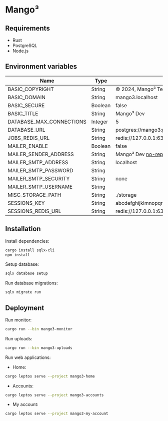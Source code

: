 # Mango³

## Requirements

- Rust
- PostgreSQL
- Node.js

## Environment variables

| Name                     | Type    | Default                                                          |
| ------------------------ | ------- | ---------------------------------------------------------------- |
| BASIC_COPYRIGHT          | String  | © 2024, Mango³ Team                                              |
| BASIC_DOMAIN             | String  | mango3.localhost                                                 |
| BASIC_SECURE             | Boolean | false                                                            |
| BASIC_TITLE              | String  | Mango³ Dev                                                       |
| DATABASE_MAX_CONNECTIONS | Integer | 5                                                                |
| DATABASE_URL             | String  | postgres://mango3:mango3@127.0.0.1:5432/mango3_dev               |
| JOBS_REDIS_URL           | String  | redis://127.0.0.1:6379/0                                         |
| MAILER_ENABLE            | Boolean | false                                                            |
| MAILER_SENDER_ADDRESS    | String  | Mango³ Dev <no-reply@localhost>                                  |
| MAILER_SMTP_ADDRESS      | String  | localhost                                                        |
| MAILER_SMTP_PASSWORD     | String  |                                                                  |
| MAILER_SMTP_SECURITY     | String  | none                                                             |
| MAILER_SMTP_USERNAME     | String  |                                                                  |
| MISC_STORAGE_PATH        | String  | ./storage                                                        |
| SESSIONS_KEY             | String  | abcdefghijklmnopqrestuvvwxyz0123456789ABCDEFGHIJKLMNOPQRESTUVVWX |
| SESSIONS_REDIS_URL       | String  | redis://127.0.0.1:6379/1                                         |

## Installation

Install dependencies:

```sh
cargo install sqlx-cli
npm install
```

Setup database:

```sh
sqlx database setup
```

Run database migrations:

```sh
sqlx migrate run
```

## Deployment

Run monitor:

```sh
cargo run --bin mango3-monitor
```

Run uploads:

```sh
cargo run --bin mango3-uploads
```

Run web applications:

* Home:

```sh
cargo leptos serve --project mango3-home
```

* Accounts:

```sh
cargo leptos serve --project mango3-accounts
```

* My account:

```sh
cargo leptos serve --project mango3-my-account
```

